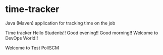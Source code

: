 # time-tracker
Java (Maven) application for tracking time on the job

Time tracker
Hello Students!!
Good evening!!
Good morning!!
Welcome to DevOps World!!

Welcome to Test PollSCM

